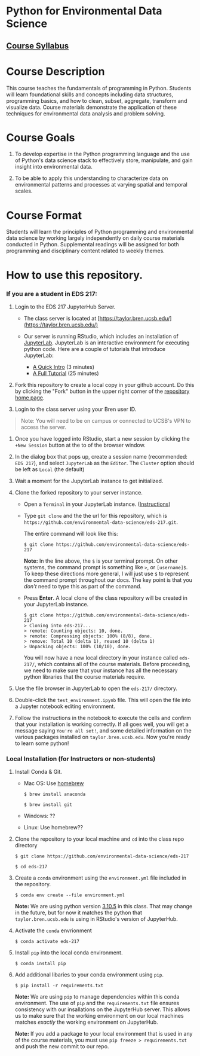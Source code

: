 
# Python for Environmental Data Science


## [Course Syllabus](https://bit.ly/syllabus-eds-217)


Course Description
==================

This course teaches the fundamentals of programming in Python. 
Students will learn foundational skills and concepts including data structures, 
programming basics, and how to clean, subset, aggregate, transform and visualize data. 
Course materials demonstrate the application of these techniques for 
environmental data analysis and problem solving.

Course Goals
============

1.  To develop expertise in the Python programming language and the use
    of Python's data science stack to effectively store, manipulate, and
    gain insight into environmental data.

2.  To be able to apply this understanding to characterize data on
    environmental patterns and processes at varying spatial and temporal
    scales.

Course Format
=============

Students will learn the principles of Python programming and
environmental data science by working largely independently on daily
course materials conducted in Python. Supplemental readings will be 
assigned for both programming and disciplinary content related to weekly themes. 


How to use this repository.
=============

### If you are a student in EDS 217:

1. Login to the EDS 217 JupyterHub Server.

	* The class server is located at [https://taylor.bren.ucsb.edu/](https://taylor.bren.ucsb.edu/)

	* Our server is running RStudio, which includes an installation of [JupyterLab](https://jupyterlab.readthedocs.io/en/stable/). JupyterLab is an interactive environment for executing python code. Here are a couple of tutorials that introduce JupyterLab:

		* [A Quick Intro](https://www.youtube.com/watch?v=K2Yb1nXTmYM) (3 minutes)
		* [A Full Tutorial](https://youtu.be/7wfPqAyYADY) (25 minutes)

1. Fork this repository to create a local copy in your github account. Do this by clicking the "Fork" button in the upper right corner of the [repository home page](https://github.com/environmental-data-science/eds-217/).


1. Login to the class server using your Bren user ID. 

> Note: You will need to be on campus or connected to UCSB's VPN to access the server.

1. Once you have logged into RStudio, start a new session by clicking the `+New Session` button at the to of the browser window. 

1. In the dialog box that pops up, create a session name (recommended: `EDS 217`), and select `JupyterLab` as the `Editor`. The `Cluster` option should be left as `Local` (the default)

1. Wait a moment for the JupyterLab instance to get initialized.

1. Clone the forked repository to your server instance.

	* Open a `Terminal` in your JupyterLab instance. ([Instructions](https://jupyterlab.readthedocs.io/en/stable/user/terminal.html))

	* Type `git clone` and the the url for this repository, which is `https://github.com/environmental-data-science/eds-217.git`.

	     The entire command will look like this:

		`$ git clone https://github.com/environmental-data-science/eds-217`

		**Note:** In the line above, the `$` is your terminal prompt. On other systems, the command prompt is something like `>`, or `[username]$`. To keep these directions more general, I will just use `$` to represent the command prompt throughout our docs. The key point is that you *don't* need to type this as part of the command.

	* Press **Enter**. A local clone of the class repository will be created in your JupyterLab instance.

		```
		$ git clone https://github.com/environmental-data-science/eds-217
		> Cloning into eds-217...
		> remote: Counting objects: 10, done.
		> remote: Compressing objects: 100% (8/8), done.
		> remove: Total 10 (delta 1), reused 10 (delta 1)
		> Unpacking objects: 100% (10/10), done.
		```

	     You will now have a new local directory in your instance called `eds-217/`, which contains all of the course materials. Before proceeding, we need to make sure that your instance has all the necessary python libraries that the course materials require. 
		 
1. Use the file browser in JupyterLab to open the `eds-217/` directory. 

1. Double-click the `test_environment.ipynb` file. This will open the file into a Jupyter notebook editing environment.

1. Follow the instructions in the notebook to execute the cells and confirm that your installation is working correctly. If all goes well, you will get a message saying `You're all set!`, and some detailed information on the various packages installed on `taylor.bren.ucsb.edu`. Now you're ready to learn some python!

### Local Installation (for Instructors or non-students)

1. Install Conda & Git.

	* Mac OS: Use [homebrew](https://medium.com/ayuth/install-anaconda-on-macos-with-homebrew-c94437d63a37)
		
		`$ brew install anaconda`

		`$ brew install git`

	* Windows: ??

	* Linux: Use homebrew??

1. Clone the repository to your local machine and `cd` into the class repo directory

	`$ git clone https://github.com/environmental-data-science/eds-217`

	`$ cd eds-217`

1. Create a `conda` environment using the `environment.yml` file included in the repository.

	`$ conda env create --file environment.yml`

	**Note:** We are using python version [3.10.5](https://www.python.org/downloads/release/python-3105/) in this class. That may change in the future, but for now it matches the python that `taylor.bren.ucsb.edu` is using in RStudio's version of JupyterHub. 

1. Activate the `conda` envrionment

	`$ conda activate eds-217`

1. Install `pip` into the local conda environment.

	`$ conda install pip`

1. Add additional libaries to your conda environment using `pip`.

	`$ pip install -r requirements.txt`

	**Note:** We are using `pip` to manage dependencies within this conda environment. The use of `pip` and the `requirements.txt` file ensures consistency with our insallations on the JupyterHub server. This allows us to make sure that the working environment on our local machines matches *exactly* the working environment on JupyterHub. 

	**Note:** If you add a package to your local environment that is used in any of the course materials, you must use `pip freeze > requirements.txt` and push the new commit to our repo. 

